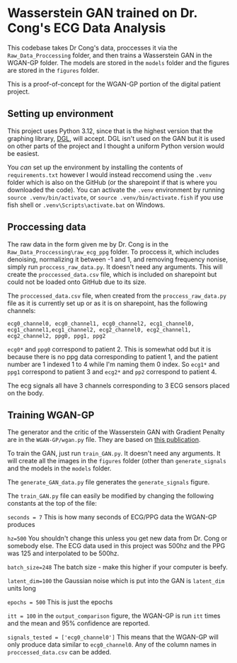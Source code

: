 # Wasserstein GAN trained on Dr. Cong's ECG Data Analysis

This codebase takes Dr Cong's data, proccesses it via the `Raw_Data_Proccessing` folder, and then trains a Wasserstein GAN in the WGAN-GP folder. The models are stored in the `models` folder and the figures are stored in the `figures` folder.

This is a proof-of-concept for the WGAN-GP portion of the digital patient project.

## Setting up environment
This project uses Python 3.12, since that is the highest version that the graphing library, [DGL](https://www.dgl.ai/), will accept. DGL isn't used on the GAN but it is used on other parts of the project and I thought a uniform Python version would be easiest.

You *can* set up the environment by installing the contents of `requirements.txt` however I would instead reccomend using the `.venv` folder which is also on the GitHub (or the sharepoint if that is where you downloaded the code). You can activate the `.venv` environment by running `source .venv/bin/activate`, or `source .venv/bin/activate.fish` if you use fish shell or `.venv\Scripts\activate.bat` on Windows.

## Proccessing data
The raw data in the form given me by Dr. Cong is in the `Raw_Data_Proccessing\raw_ecg_ppg` folder. To proccess it, which includes denoising, normalizing it between -1 and 1, and removing frequency nonise, simply run `proccess_raw_data.py`. It doesn't need any arguments. This will create the `proccessed_data.csv` file, which is included on sharepoint but could not be loaded onto GitHub due to its size.

The `proccessed_data.csv` file, when created from the `proccess_raw_data.py` file as it is currently set up or as it is on sharepoint, has the following channels:

`ecg0_channel0, ecg0_channel1, ecg0_channel2, ecg1_channel0, ecg1_channel1,ecg1_channel2, ecg2_channel0, ecg2_channel1, ecg2_channel2, ppg0, ppg1, ppg2
`

`ecg0*` and `ppg0` correspond to patient 2. This is somewhat odd but it is because there is no ppg data corresponding to patient 1, and the patient number are 1 indexed 1 to 4 while I'm naming them 0 index. So `ecg1*` and `ppg1` correspond to patient 3 and `ecg2*` and `pp2` correspond to patient 4.

The ecg signals all have 3 channels corresponding to 3 ECG sensors placed on the body.

## Training WGAN-GP
The generator and the critic of the Wasserstein GAN with Gradient Penalty are in the `WGAN-GP/wgan.py` file. They are based on [this publication](https://arxiv.org/abs/1704.00028).

To train the GAN, just run `train_GAN.py`. It doesn't need any arguments. It will create all the images in the `figures` folder (other than `generate_signals`  and the models in the `models` folder.

The `generate_GAN_data.py` file generates the `generate_signals` figure.

The `train_GAN.py` file can easily be modified by changing the following constants at the top of the file:

`seconds = 7` This is how many seconds of ECG/PPG data the WGAN-GP produces<br>

`hz=500` You shouldn't change this unless you get new data from Dr. Cong or somebody else. The ECG data used in this project was 500hz and the PPG was 125 and interpolated to be 500hz.

`batch_size=248` The batch size - make this higher if your computer is beefy.

`latent_dim=100` the Gaussian noise which is put into the GAN is `latent_dim` units long

`epochs = 500` This is just the epochs


`itt = 100` in the `output_comparison` figure, the WGAN-GP is run `itt` times and the mean and 95% confidence are reported.

`signals_tested = ['ecg0_channel0']` This means that the WGAN-GP will only produce data similar to `ecg0_channel0`. Any of the column names in `proccessed_data.csv` can be added.
